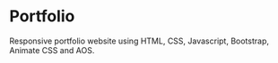 # Portfolio
Responsive portfolio website using HTML, CSS, Javascript, Bootstrap, Animate CSS and AOS.
